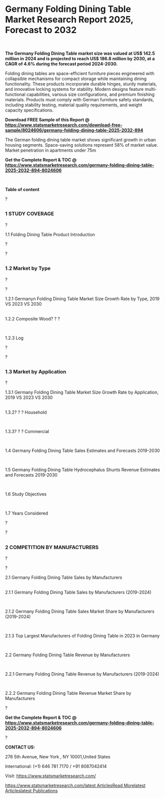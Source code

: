 <h1>Germany Folding Dining Table Market Research Report 2025, Forecast to 2032</h1><br/><p><strong>The Germany Folding Dining Table market size was valued at US$ 142.5 million in 2024 and is projected to reach US$ 186.8 million by 2030, at a <strong>CAGR</strong> of 4.6% during the forecast period 2024-2030.</strong></p>
 
 
 
 <p>Folding dining tables are space-efficient furniture pieces engineered with collapsible mechanisms for compact storage while maintaining dining functionality. These products incorporate durable hinges, sturdy materials, and innovative locking systems for stability. Modern designs feature multi-functional capabilities, various size configurations, and premium finishing materials. Products must comply with German furniture safety standards, including stability testing, material quality requirements, and weight capacity specifications.</p>
 
 
 
 <p><strong>Download FREE Sample of this Report @ <a href="https://www.statsmarketresearch.com/download-free-sample/8024606/germany-folding-dining-table-2025-2032-894">https://www.statsmarketresearch.com/download-free-sample/8024606/germany-folding-dining-table-2025-2032-894</a></strong></p>
 
 
 
 <p>The German folding dining table market shows significant growth in urban housing segments. Space-saving solutions represent 58% of market value. Market penetration in apartments under 75m</p>
 
 
 
 <div><b>Get the Complete Report & TOC @ <a href="https://www.statsmarketresearch.com/germany-folding-dining-table-2025-2032-894-8024606">https://www.statsmarketresearch.com/germany-folding-dining-table-2025-2032-894-8024606</a></b></div>
 
 
 
 <p><br />
 
 <b>Table of content</b></p>
 
 
 
 <p>? </p>
 
 
 
 <h2><span style="font-size:16px"><strong>1 STUDY COVERAGE</strong></span></h2>
 
 
 
 <p>? </p>
 
 
 
 <p>1.1 Folding Dining Table Product Introduction</p>
 
 
 
 <p>? </p>
 
 
 
 <p>? </p>
 
 
 
 <h2><span style="font-size:16px"><strong>1.2 Market by Type</strong></span></h2>
 
 
 
 <p>? </p>
 
 
 
 <p>? </p>
 
 
 
 <p>1.2.1 Germanyn Folding Dining Table Market Size Growth Rate by Type, 2019 VS 2023 VS 2030<br />
 
 <br />
 
 1.2.2 Composite Wood? ? ? <br />
 
 <br />
 
 1.2.3 Log<br />
 
 ? </p>
 
 
 
 <p>? </p>
 
 
 
 <h2><span style="font-size:16px"><strong>1.3 Market by Application</strong></span></h2>
 
 
 
 <p>? </p>
 
 
 
 <p>1.3.1 Germany Folding Dining Table Market Size Growth Rate by Application, 2019 VS 2023 VS 2030<br />
 
 <br />
 
 1.3.2? ? ? Household<br />
 
 <br />
 
 1.3.3? ? ? Commercial<br />
 
 <br />
 
 1.4 Germany Folding Dining Table Sales Estimates and Forecasts 2019-2030<br />
 
 <br />
 
 1.5 Germany Folding Dining Table Hydrocephalus Shunts Revenue Estimates and Forecasts 2019-2030<br />
 
 <br />
 
 1.6 Study Objectives<br />
 
 <br />
 
 1.7 Years Considered</p>
 
 
 
 <p>? </p>
 
 
 
 <p>? </p>
 
 
 
 <h2><span style="font-size:16px"><strong>2 COMPETITION BY MANUFACTURERS</strong></span></h2>
 
 
 
 <p>? </p>
 
 
 
 <p>? </p>
 
 
 
 <p>2.1 Germany Folding Dining Table Sales by Manufacturers<br />
 
 <br />
 
 2.1.1 Germany Folding Dining Table Sales by Manufacturers (2019-2024)<br />
 
 <br />
 
 2.1.2 Germany Folding Dining Table Sales Market Share by Manufacturers (2019-2024)<br />
 
 <br />
 
 2.1.3 Top Largest Manufacturers of Folding Dining Table in 2023 in Germany<br />
 
 <br />
 
 2.2 Germany Folding Dining Table Revenue by Manufacturers<br />
 
 <br />
 
 2.2.1 Germany Folding Dining Table Revenue by Manufacturers (2019-2024)<br />
 
 <br />
 
 2.2.2 Germany Folding Dining Table Revenue Market Share by Manufacturers</p>
 
 
 
 <p>? </p>
 
 
 
 <div><b>Get the Complete Report & TOC @ <a href="https://www.statsmarketresearch.com/germany-folding-dining-table-2025-2032-894-8024606">https://www.statsmarketresearch.com/germany-folding-dining-table-2025-2032-894-8024606</a></b></div>
 
 
 
 <p>? </p>
 
 
 
 <p><b>CONTACT US:</b><br />
 
 276 5th Avenue, New York , NY 10001,United States<br />
 
 International: (+1) 646 781 7170 / +91 8087042414<br />
 
 Visit: <a href="https://www.statsmarketresearch.com/">https://www.statsmarketresearch.com/</a><br />
 
 <a href="https://gyeongbokgung.com">https://www.statsmarketresearch.com/</a><a href="https://hallyeomaritime.com">latest Articles</a><a href="https://jingwansa.com">Read More</a><a href="https://nguoiviet.jp/">latest Articles</a><a href="https://www.intelmarketresearch.com/">latest Publications</a></p>
